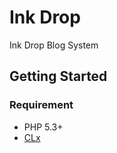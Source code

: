 # Ink Drop

Ink Drop Blog System

## Getting Started

### Requirement

* PHP 5.3+
* [CLx](https://github.com/scarwu/CLx)